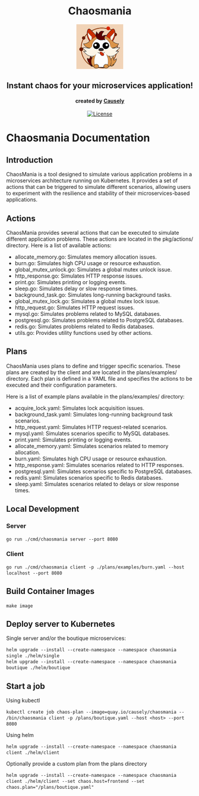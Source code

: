 <div align="center">
  <h1>Chaosmania</h1>
  <p align="center">
    <img src="images/chaosmania.png" width="25%" alt="chaosmania" title="chaosmania" />
  </p>
    <h2>Instant chaos for your microservices application!</h2>
    <h4> created by <a href="https://www.causely.io">Causely</h4>
  <p>

[![License](https://img.shields.io/badge/License-Apache_2.0-blue.svg)](https://opensource.org/licenses/Apache-2.0)
<br>

</div>

# Chaosmania Documentation

## Introduction
ChaosMania is a tool designed to simulate various application problems in a microservices architecture running on Kubernetes. It provides a set of actions that can be triggered to simulate different scenarios, allowing users to experiment with the resilience and stability of their microservices-based applications.

## Actions
ChaosMania provides several actions that can be executed to simulate different application problems. These actions are located in the pkg/actions/ directory. Here is a list of available actions:

* allocate_memory.go: Simulates memory allocation issues.
* burn.go: Simulates high CPU usage or resource exhaustion.
* global_mutex_unlock.go: Simulates a global mutex unlock issue.
* http_response.go: Simulates HTTP response issues.
* print.go: Simulates printing or logging events.
* sleep.go: Simulates delay or slow response times.
* background_task.go: Simulates long-running background tasks.
* global_mutex_lock.go: Simulates a global mutex lock issue.
* http_request.go: Simulates HTTP request issues.
* mysql.go: Simulates problems related to MySQL databases.
* postgresql.go: Simulates problems related to PostgreSQL databases.
* redis.go: Simulates problems related to Redis databases.
* utils.go: Provides utility functions used by other actions.

## Plans
ChaosMania uses plans to define and trigger specific scenarios. These plans are created by the client and are located in the plans/examples/ directory. Each plan is defined in a YAML file and specifies the actions to be executed and their configuration parameters.

Here is a list of example plans available in the plans/examples/ directory:

* acquire_lock.yaml: Simulates lock acquisition issues.
* background_task.yaml: Simulates long-running background task scenarios.
* http_request.yaml: Simulates HTTP request-related scenarios.
* mysql.yaml: Simulates scenarios specific to MySQL databases.
* print.yaml: Simulates printing or logging events.
* allocate_memory.yaml: Simulates scenarios related to memory allocation.
* burn.yaml: Simulates high CPU usage or resource exhaustion.
* http_response.yaml: Simulates scenarios related to HTTP responses.
* postgresql.yaml: Simulates scenarios specific to PostgreSQL databases.
* redis.yaml: Simulates scenarios specific to Redis databases.
* sleep.yaml: Simulates scenarios related to delays or slow response times.

## Local Development

### Server

```shell
go run ./cmd/chaosmania server --port 8080
```

### Client

```shell
go run ./cmd/chaosmania client -p ./plans/examples/burn.yaml --host localhost --port 8080
```

## Build Container Images

```shell
make image
```

## Deploy server to Kubernetes

Single server and/or the boutique microservices:

```shell
helm upgrade --install --create-namespace --namespace chaosmania single ./helm/single
helm upgrade --install --create-namespace --namespace chaosmania boutique ./helm/boutique
```

## Start a job

Using kubectl

```shell
kubectl create job chaos-plan --image=quay.io/causely/chaosmania -- /bin/chaosmania client -p /plans/boutique.yaml --host <host> --port 8080
```

Using helm

```shell
helm upgrade --install --create-namespace --namespace chaosmania client ./helm/client
```

Optionally provide a custom plan from the plans directory
```shell
helm upgrade --install --create-namespace --namespace chaosmania client ./helm/client --set chaos.host=frontend --set chaos.plan="/plans/boutique.yaml"
```

